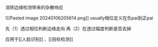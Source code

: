 消除边缘检测带来的杂散响应


![[Pasted image 20240106205614.png]]
usually相位定义在负pai到正pai


先（1）透过相位判断边缘走向
再（2）在透过幅度判断是否去掉

应用于[[人脸识别]] 、[[目标检测]]